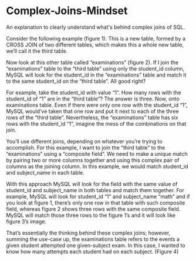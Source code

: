 # Complex-Joins-Mindset
An explanation to clearly understand what's behind complex joins of SQL. 


Consider the following example (figure 1). This is a new table, formed by a CROSS JOIN of two different tables, which makes this a whole new table, we’ll call it the third table. 

Now look at this other table called “examinations” (figure 2). If I join the “examinations” table to the “third table” using only the student_id column, MySQL will look for the student_id in the “examinations” table and match it to the same student_id on the “third table”.  All good right?

For example, take the student_id with value “1”. How many rows with the student_id of “1” are in the “third table”? The answer is three. Now, onto examinations table. Even if there were only one row with the student_id “1”, MySQL would’ve taken that one row and put it next to each of the three rows of the “third table”. Nevertheless, the “examinations” table has six rows with the student_id “1”, imagine the mess of the combinations on that join. 

You’ll use different joins, depending on whatever you’re trying to accomplish. For this example, I want to join the “third table” to the “examinations” using a “composite field”.  We need to make a unique match by pairing two or more columns together and using this complex pair of columns as the joining column. In this example, we would match student_id and subject_name in each table. 

With this approach MySQL will look for the field with the same value of student_id and subject_name in both tables and match them together. For example, MySQL will look for student_id “1” and subject_name “math” and if you look at figure 1, there’s only one row in that table with such composite field, whereas figure 2 shows three rows with the same composite field. MySQL will match those three rows to the figure 1’s and it will look like figure 3’s image.

That’s essentially the thinking behind these complex joins; however, summing the use-case up, the examinations table refers to the events a given student attempted one given-subject exam. In this case, I wanted to know how many attempts each student had on each subject. (Figure 4)
